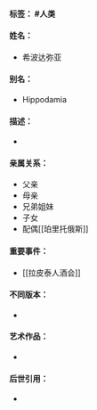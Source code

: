 #### 标签： #人类
#### 姓名：
- 希波达弥亚
#### 别名：
- Hippodamia
#### 描述：
- 
#### 亲属关系：
- 父亲
- 母亲
- 兄弟姐妹
- 子女
- 配偶[[珀里托俄斯]]
#### 重要事件：
- [[拉皮泰人酒会]]
#### 不同版本：
- 
#### 艺术作品：
- 
#### 后世引用：
- 